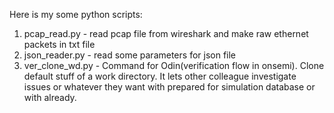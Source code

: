 Here is my some python scripts:
1. pcap_read.py - read pcap file from wireshark and make raw ethernet packets in txt file
2. json_reader.py - read some parameters for json file
3. ver_clone_wd.py - Command for Odin(verification flow in onsemi). Clone default stuff of a work directory. It lets other colleague investigate issues or whatever they want with prepared for simulation database or with already.